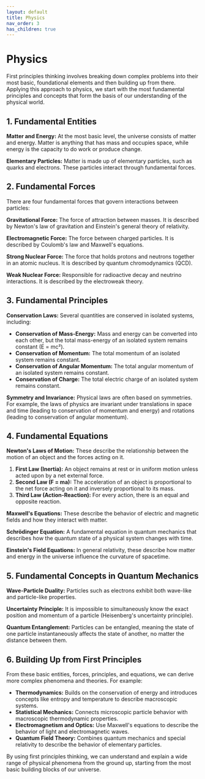 ```yaml
---
layout: default
title: Physics
nav_order: 3
has_children: true
---
```

# **Physics**

First principles thinking involves breaking down complex problems into their most basic, foundational elements and then building up from there. Applying this approach to physics, we start with the most fundamental principles and concepts that form the basis of our understanding of the physical world.

## 1. Fundamental Entities

**Matter and Energy:** At the most basic level, the universe consists of matter and energy. Matter is anything that has mass and occupies space, while energy is the capacity to do work or produce change.

**Elementary Particles:** Matter is made up of elementary particles, such as quarks and electrons. These particles interact through fundamental forces.

## 2. Fundamental Forces

There are four fundamental forces that govern interactions between particles:

**Gravitational Force:** The force of attraction between masses. It is described by Newton's law of gravitation and Einstein's general theory of relativity.

**Electromagnetic Force:** The force between charged particles. It is described by Coulomb's law and Maxwell's equations.

**Strong Nuclear Force:** The force that holds protons and neutrons together in an atomic nucleus. It is described by quantum chromodynamics (QCD).

**Weak Nuclear Force:** Responsible for radioactive decay and neutrino interactions. It is described by the electroweak theory.

## 3. Fundamental Principles

**Conservation Laws:** Several quantities are conserved in isolated systems, including:

- **Conservation of Mass-Energy:** Mass and energy can be converted into each other, but the total mass-energy of an isolated system remains constant (E = mc²).
- **Conservation of Momentum:** The total momentum of an isolated system remains constant.
- **Conservation of Angular Momentum:** The total angular momentum of an isolated system remains constant.
- **Conservation of Charge:** The total electric charge of an isolated system remains constant.

**Symmetry and Invariance:** Physical laws are often based on symmetries. For example, the laws of physics are invariant under translations in space and time (leading to conservation of momentum and energy) and rotations (leading to conservation of angular momentum).

## 4. Fundamental Equations

**Newton's Laws of Motion:** These describe the relationship between the motion of an object and the forces acting on it.

1. **First Law (Inertia):** An object remains at rest or in uniform motion unless acted upon by a net external force.
2. **Second Law (F = ma):** The acceleration of an object is proportional to the net force acting on it and inversely proportional to its mass.
3. **Third Law (Action-Reaction):** For every action, there is an equal and opposite reaction.

**Maxwell's Equations:** These describe the behavior of electric and magnetic fields and how they interact with matter.

**Schrödinger Equation:** A fundamental equation in quantum mechanics that describes how the quantum state of a physical system changes with time.

**Einstein's Field Equations:** In general relativity, these describe how matter and energy in the universe influence the curvature of spacetime.

## 5. Fundamental Concepts in Quantum Mechanics

**Wave-Particle Duality:** Particles such as electrons exhibit both wave-like and particle-like properties.

**Uncertainty Principle:** It is impossible to simultaneously know the exact position and momentum of a particle (Heisenberg's uncertainty principle).

**Quantum Entanglement:** Particles can be entangled, meaning the state of one particle instantaneously affects the state of another, no matter the distance between them.

## 6. Building Up from First Principles

From these basic entities, forces, principles, and equations, we can derive more complex phenomena and theories. For example:

- **Thermodynamics:** Builds on the conservation of energy and introduces concepts like entropy and temperature to describe macroscopic systems.
- **Statistical Mechanics:** Connects microscopic particle behavior with macroscopic thermodynamic properties.
- **Electromagnetism and Optics:** Use Maxwell's equations to describe the behavior of light and electromagnetic waves.
- **Quantum Field Theory:** Combines quantum mechanics and special relativity to describe the behavior of elementary particles.

By using first principles thinking, we can understand and explain a wide range of physical phenomena from the ground up, starting from the most basic building blocks of our universe.
